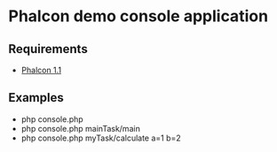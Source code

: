 Phalcon demo console application
================================

## Requirements

* [Phalcon 1.1](http://phalconphp.com/)


## Examples

* php console.php
* php console.php mainTask/main
* php console.php myTask/calculate a=1 b=2

